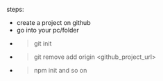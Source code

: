steps:
- create a project on github
- go into your pc/folder
- > git init
- > git remove add origin <github_project_url>
- > npm init and so on